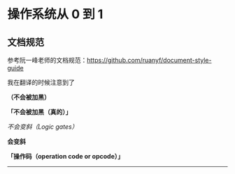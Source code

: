 # 操作系统从 0 到 1



## 文档规范



参考阮一峰老师的文档规范：https://github.com/ruanyf/document-style-guide



我在翻译的时候注意到了



**（不会被加黑）**



**「不会被加黑（真的）」**



*不会变斜（Logic gates）*

**会变斜**





**「操作码（operation code or opcode）」**



****



